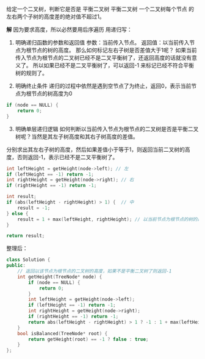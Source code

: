 给定一个二叉树，判断它是否是 平衡二叉树
平衡二叉树 一个二叉树每个节点 的左右两个子树的高度差的绝对值不超过1。


**解**
因为要求高度，所以必然要用后序遍历
用递归写：

1. 明确递归函数的参数和返回值
参数：当前传入节点。 返回值：以当前传入节点为根节点的树的高度。
那么如何标记左右子树是否差值大于1呢？
如果当前传入节点为根节点的二叉树已经不是二叉平衡树了，还返回高度的话就没有意义了。
所以如果已经不是二叉平衡树了，可以返回-1 来标记已经不符合平衡树的规则了。

2. 明确终止条件
递归的过程中依然是遇到空节点了为终止，返回0，表示当前节点为根节点的树高度为0
```cpp
if (node == NULL) {
    return 0;
}
```
3. 明确单层递归逻辑
如何判断以当前传入节点为根节点的二叉树是否是平衡二叉树呢？当然是其左子树高度和其右子树高度的差值。

分别求出其左右子树的高度，然后如果差值小于等于1，则返回当前二叉树的高度，否则返回-1，表示已经不是二叉平衡树了。
```cpp
int leftHeight = getHeight(node->left); // 左
if (leftHeight == -1) return -1;
int rightHeight = getHeight(node->right); // 右
if (rightHeight == -1) return -1;

int result;
if (abs(leftHeight - rightHeight) > 1) {  // 中
    result = -1;
} else {
    result = 1 + max(leftHeight, rightHeight); // 以当前节点为根节点的树的最大高度
}

return result;
```

整理后：
```cpp
class Solution {
public:
    // 返回以该节点为根节点的二叉树的高度，如果不是平衡二叉树了则返回-1
    int getHeight(TreeNode* node) {
        if (node == NULL) {
            return 0;
        }
        int leftHeight = getHeight(node->left);
        if (leftHeight == -1) return -1;
        int rightHeight = getHeight(node->right);
        if (rightHeight == -1) return -1;
        return abs(leftHeight - rightHeight) > 1 ? -1 : 1 + max(leftHeight, rightHeight);
    }
    bool isBalanced(TreeNode* root) {
        return getHeight(root) == -1 ? false : true;
    }
};
```















